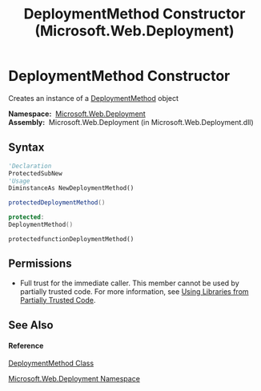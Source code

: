 ﻿---
title: DeploymentMethod Constructor  (Microsoft.Web.Deployment)
TOCTitle: DeploymentMethod Constructor
ms:assetid: M:Microsoft.Web.Deployment.DeploymentMethod.#ctor
ms:mtpsurl: https://msdn.microsoft.com/en-us/library/microsoft.web.deployment.deploymentmethod.deploymentmethod(v=VS.90)
ms:contentKeyID: 20209311
ms.date: 05/02/2012
mtps_version: v=VS.90
f1_keywords:
- Microsoft.Web.Deployment.DeploymentMethod.DeploymentMethod
- Microsoft.Web.Deployment.DeploymentMethod.#ctor
dev_langs:
- CSharp
- JScript
- VB
- c++
api_location:
- Microsoft.Web.Deployment.dll
api_name:
- Microsoft.Web.Deployment.DeploymentMethod..ctor
api_type:
- Managed
topic_type:
- apiref
- kbSyntax
product_family_name: VS
ROBOTS: INDEX,FOLLOW
---

# DeploymentMethod Constructor

Creates an instance of a [DeploymentMethod](deploymentmethod-class-microsoft-web-deployment.md) object

**Namespace:**  [Microsoft.Web.Deployment](microsoft-web-deployment-namespace.md)  
**Assembly:**  Microsoft.Web.Deployment (in Microsoft.Web.Deployment.dll)

## Syntax

``` vb
'Declaration
ProtectedSubNew
'Usage
DiminstanceAs NewDeploymentMethod()
```

``` csharp
protectedDeploymentMethod()
```

``` c++
protected:
DeploymentMethod()
```

``` jscript
protectedfunctionDeploymentMethod()
```

## Permissions

  - Full trust for the immediate caller. This member cannot be used by partially trusted code. For more information, see [Using Libraries from Partially Trusted Code](https://msdn.microsoft.com/en-us/library/8skskf63\(v=vs.90\)).

## See Also

#### Reference

[DeploymentMethod Class](deploymentmethod-class-microsoft-web-deployment.md)

[Microsoft.Web.Deployment Namespace](microsoft-web-deployment-namespace.md)

